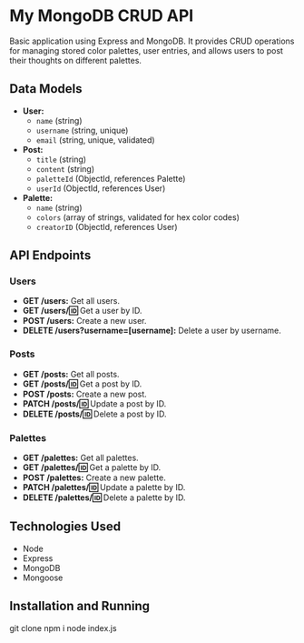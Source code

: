# My MongoDB CRUD API

Basic application using Express and MongoDB. It provides CRUD operations for managing stored color palettes, user entries, and allows users to post their thoughts on different palettes.

## Data Models

- **User:** 
  - `name` (string)
  - `username` (string, unique)
  - `email` (string, unique, validated)
- **Post:** 
  - `title` (string)
  - `content` (string)
  - `paletteId` (ObjectId, references Palette)
  - `userId` (ObjectId, references User)
- **Palette:** 
  - `name` (string)
  - `colors` (array of strings, validated for hex color codes)
  - `creatorID` (ObjectId, references User)

## API Endpoints

### Users
- **GET /users:** Get all users.
- **GET /users/:id:** Get a user by ID.
- **POST /users:** Create a new user.
- **DELETE /users?username=[username]:** Delete a user by username. 

### Posts 
- **GET /posts:** Get all posts.
- **GET /posts/:id:** Get a post by ID.
- **POST /posts:** Create a new post.
- **PATCH /posts/:id:** Update a post by ID.
- **DELETE /posts/:id:** Delete a post by ID. 

### Palettes
- **GET /palettes:** Get all palettes.
- **GET /palettes/:id:** Get a palette by ID.
- **POST /palettes:** Create a new palette.
- **PATCH /palettes/:id:** Update a palette by ID.
- **DELETE /palettes/:id:** Delete a palette by ID.

## Technologies Used
- Node
- Express
- MongoDB
- Mongoose 

## Installation and Running
git clone
npm i
node index.js
